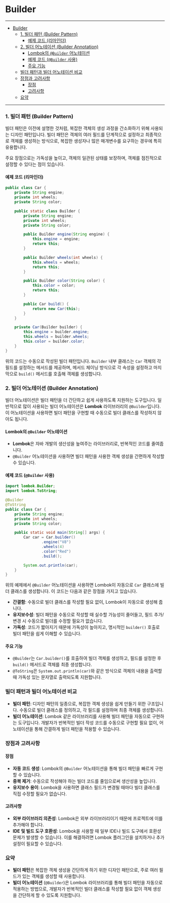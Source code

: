 # Builder

---
- [Builder](#builder)
    - [1. 빌더 패턴 (Builder Pattern)](#1-빌더-패턴-builder-pattern)
      - [예제 코드 (리마인더)](#예제-코드-리마인더)
    - [2. 빌더 어노테이션 (Builder Annotation)](#2-빌더-어노테이션-builder-annotation)
      - [Lombok의 `@Builder` 어노테이션](#lombok의-builder-어노테이션)
      - [예제 코드 (`@Builder` 사용)](#예제-코드-builder-사용)
      - [주요 기능](#주요-기능)
    - [빌더 패턴과 빌더 어노테이션 비교](#빌더-패턴과-빌더-어노테이션-비교)
    - [장점과 고려사항](#장점과-고려사항)
      - [장점](#장점)
      - [고려사항](#고려사항)
    - [요약](#요약)
  
---

### 1. 빌더 패턴 (Builder Pattern)

빌더 패턴은 이전에 설명한 것처럼, 복잡한 객체의 생성 과정을 간소화하기 위해 사용되는 디자인 패턴입니다. 빌더 패턴은 객체의 여러 필드를 단계적으로 설정하고 최종적으로 객체를 생성하는 방식으로, 복잡한 생성자나 많은 매개변수를 요구하는 경우에 특히 유용합니다.

주요 장점으로는 가독성을 높이고, 객체의 일관된 상태를 보장하며, 객체를 점진적으로 설정할 수 있다는 점이 있습니다.

#### 예제 코드 (리마인더)

```java
public class Car {
    private String engine;
    private int wheels;
    private String color;

    public static class Builder {
        private String engine;
        private int wheels;
        private String color;

        public Builder engine(String engine) {
            this.engine = engine;
            return this;
        }

        public Builder wheels(int wheels) {
            this.wheels = wheels;
            return this;
        }

        public Builder color(String color) {
            this.color = color;
            return this;
        }

        public Car build() {
            return new Car(this);
        }
    }

    private Car(Builder builder) {
        this.engine = builder.engine;
        this.wheels = builder.wheels;
        this.color = builder.color;
    }
}
```

위의 코드는 수동으로 작성된 빌더 패턴입니다. `Builder` 내부 클래스는 `Car` 객체의 각 필드를 설정하는 메서드를 제공하며, 메서드 체이닝 방식으로 각 속성을 설정하고 마지막으로 `build()` 메서드를 호출해 객체를 생성합니다.

### 2. 빌더 어노테이션 (Builder Annotation)

빌더 어노테이션은 빌더 패턴을 더 간단하고 쉽게 사용하도록 지원하는 도구입니다. 일반적으로 많이 사용되는 빌더 어노테이션은 **Lombok** 라이브러리의 `@Builder`입니다. 이 어노테이션을 사용하면 빌더 패턴을 구현할 때 수동으로 빌더 클래스를 작성하지 않아도 됩니다.

#### Lombok의 `@Builder` 어노테이션

- **Lombok**은 자바 개발의 생산성을 높여주는 라이브러리로, 반복적인 코드를 줄여줍니다.
- `@Builder` 어노테이션을 사용하면 빌더 패턴을 사용한 객체 생성을 간편하게 작성할 수 있습니다.

#### 예제 코드 (`@Builder` 사용)

```java
import lombok.Builder;
import lombok.ToString;

@Builder
@ToString
public class Car {
    private String engine;
    private int wheels;
    private String color;

    public static void main(String[] args) {
        Car car = Car.builder()
                .engine("V8")
                .wheels(4)
                .color("Red")
                .build();

        System.out.println(car);
    }
}
```

위의 예제에서 `@Builder` 어노테이션을 사용하면 Lombok이 자동으로 `Car` 클래스에 빌더 클래스를 생성합니다. 이 코드는 다음과 같은 장점을 가지고 있습니다.

- **간결함**: 수동으로 빌더 클래스를 작성할 필요 없이, Lombok이 자동으로 생성해 줍니다.
- **유지보수성**: 빌더 패턴을 수동으로 작성할 때 실수할 가능성이 줄어들고, 필드 추가/변경 시 수동으로 빌더를 수정할 필요가 없습니다.
- **가독성**: 코드가 짧아지기 때문에 가독성이 높아지고, 명시적인 `builder()` 호출로 빌더 패턴을 쉽게 이해할 수 있습니다.

#### 주요 기능

- `@Builder`는 `Car.builder()`를 호출하여 빌더 객체를 생성하고, 필드를 설정한 후 `build()` 메서드로 객체를 최종 생성합니다.
- `@ToString`은 `System.out.println(car)`와 같은 방식으로 객체의 내용을 출력할 때 가독성 있는 문자열로 출력되도록 지원합니다.

### 빌더 패턴과 빌더 어노테이션 비교

- **빌더 패턴**: 디자인 패턴의 일종으로, 복잡한 객체 생성을 쉽게 만들기 위한 구조입니다. 수동으로 빌더 클래스를 정의하고, 각 필드를 설정하며 최종 객체를 생성합니다.
- **빌더 어노테이션**: Lombok 같은 라이브러리를 사용해 빌더 패턴을 자동으로 구현하는 도구입니다. 개발자가 반복적인 빌더 작성 코드를 수동으로 구현할 필요 없이, 어노테이션을 통해 간결하게 빌더 패턴을 적용할 수 있습니다.

### 장점과 고려사항

#### 장점

- **자동 코드 생성**: Lombok의 `@Builder` 어노테이션을 통해 빌더 패턴을 빠르게 구현할 수 있습니다.
- **중복 제거**: 수동으로 작성해야 하는 빌더 코드를 줄임으로써 생산성을 높입니다.
- **유지보수 용이**: Lombok을 사용하면 클래스 필드가 변경될 때마다 빌더 클래스를 직접 수정할 필요가 없습니다.

#### 고려사항

- **외부 라이브러리 의존성**: Lombok은 외부 라이브러리이기 때문에 프로젝트에 이를 추가해야 합니다.
- **IDE 및 빌드 도구 호환성**: Lombok을 사용할 때 일부 IDE나 빌드 도구에서 호환성 문제가 발생할 수 있습니다. 이를 해결하려면 Lombok 플러그인을 설치하거나 추가 설정이 필요할 수 있습니다.

### 요약

- **빌더 패턴**은 복잡한 객체 생성을 간단하게 하기 위한 디자인 패턴으로, 주로 여러 필드가 있는 객체를 생성할 때 사용합니다.
- **빌더 어노테이션** (`@Builder`)은 Lombok 라이브러리를 통해 빌더 패턴을 자동으로 적용하는 방법으로, 개발자가 반복적인 빌더 클래스를 작성할 필요 없이 객체 생성을 간단하게 할 수 있도록 지원합니다.